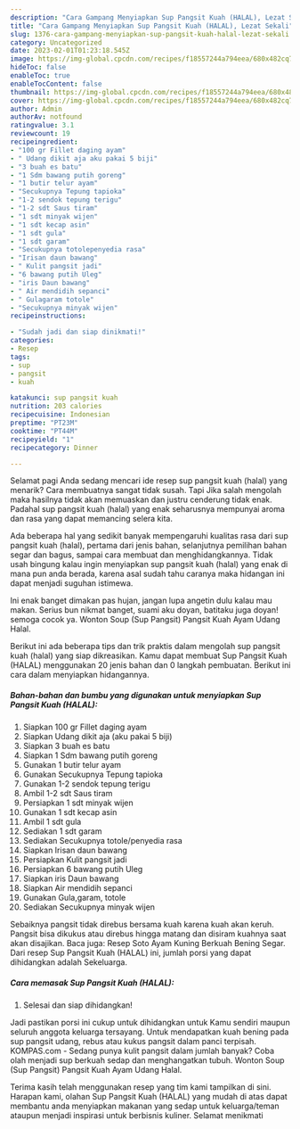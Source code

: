 ```yaml
---
description: "Cara Gampang Menyiapkan Sup Pangsit Kuah (HALAL), Lezat Sekali"
title: "Cara Gampang Menyiapkan Sup Pangsit Kuah (HALAL), Lezat Sekali"
slug: 1376-cara-gampang-menyiapkan-sup-pangsit-kuah-halal-lezat-sekali
category: Uncategorized
date: 2023-02-01T01:23:18.545Z
image: https://img-global.cpcdn.com/recipes/f18557244a794eea/680x482cq70/sup-pangsit-kuah-halal-foto-resep-utama.jpg
hideToc: false
enableToc: true
enableTocContent: false
thumbnail: https://img-global.cpcdn.com/recipes/f18557244a794eea/680x482cq70/sup-pangsit-kuah-halal-foto-resep-utama.jpg
cover: https://img-global.cpcdn.com/recipes/f18557244a794eea/680x482cq70/sup-pangsit-kuah-halal-foto-resep-utama.jpg
author: Admin
authorAv: notfound
ratingvalue: 3.1
reviewcount: 19
recipeingredient:
- "100 gr Fillet daging ayam"
- " Udang dikit aja aku pakai 5 biji"
- "3 buah es batu"
- "1 Sdm bawang putih goreng"
- "1 butir telur ayam"
- "Secukupnya Tepung tapioka"
- "1-2 sendok tepung terigu"
- "1-2 sdt Saus tiram"
- "1 sdt minyak wijen"
- "1 sdt kecap asin"
- "1 sdt gula"
- "1 sdt garam"
- "Secukupnya totolepenyedia rasa"
- "Irisan daun bawang"
- " Kulit pangsit jadi"
- "6 bawang putih Uleg"
- "iris Daun bawang"
- " Air mendidih sepanci"
- " Gulagaram totole"
- "Secukupnya minyak wijen"
recipeinstructions:

- "Sudah jadi dan siap dinikmati!"
categories:
- Resep
tags:
- sup
- pangsit
- kuah

katakunci: sup pangsit kuah 
nutrition: 203 calories
recipecuisine: Indonesian
preptime: "PT23M"
cooktime: "PT44M"
recipeyield: "1"
recipecategory: Dinner

---
```



Selamat pagi Anda sedang mencari ide resep sup pangsit kuah (halal) yang menarik? Cara membuatnya sangat tidak susah. Tapi Jika salah mengolah maka hasilnya tidak akan memuaskan dan justru cenderung tidak enak. Padahal sup pangsit kuah (halal) yang enak seharusnya mempunyai aroma dan rasa yang dapat memancing selera kita.


Ada beberapa hal yang sedikit banyak mempengaruhi kualitas rasa dari sup pangsit kuah (halal), pertama dari jenis bahan, selanjutnya pemilihan bahan segar dan bagus, sampai cara membuat dan menghidangkannya. Tidak usah bingung kalau ingin menyiapkan sup pangsit kuah (halal) yang enak di mana pun anda berada, karena asal sudah tahu caranya maka hidangan ini dapat menjadi suguhan istimewa.

Ini enak banget dimakan pas hujan, jangan lupa angetin dulu kalau mau makan. Serius bun nikmat banget, suami aku doyan, batitaku juga doyan! ️ semoga cocok ya. Wonton Soup (Sup Pangsit) Pangsit Kuah Ayam Udang Halal.


Berikut ini ada beberapa tips dan trik praktis dalam mengolah sup pangsit kuah (halal) yang siap dikreasikan. Kamu dapat membuat Sup Pangsit Kuah (HALAL) menggunakan 20 jenis bahan dan 0 langkah pembuatan. Berikut ini cara dalam menyiapkan hidangannya.

<!--inarticleads1-->

##### Bahan-bahan dan bumbu yang digunakan untuk menyiapkan Sup Pangsit Kuah (HALAL):

1. Siapkan 100 gr Fillet daging ayam
1. Siapkan  Udang dikit aja (aku pakai 5 biji)
1. Siapkan 3 buah es batu
1. Siapkan 1 Sdm bawang putih goreng
1. Gunakan 1 butir telur ayam
1. Gunakan Secukupnya Tepung tapioka
1. Gunakan 1-2 sendok tepung terigu
1. Ambil 1-2 sdt Saus tiram
1. Persiapkan 1 sdt minyak wijen
1. Gunakan 1 sdt kecap asin
1. Ambil 1 sdt gula
1. Sediakan 1 sdt garam
1. Sediakan Secukupnya totole/penyedia rasa
1. Siapkan Irisan daun bawang
1. Persiapkan  Kulit pangsit jadi
1. Persiapkan 6 bawang putih Uleg
1. Siapkan iris Daun bawang
1. Siapkan  Air mendidih sepanci
1. Gunakan  Gula,garam, totole
1. Sediakan Secukupnya minyak wijen


Sebaiknya pangsit tidak direbus bersama kuah karena kuah akan keruh. Pangsit bisa dikukus atau direbus hingga matang dan disiram kuahnya saat akan disajikan. Baca juga: Resep Soto Ayam Kuning Berkuah Bening Segar. Dari resep Sup Pangsit Kuah (HALAL) ini, jumlah porsi yang dapat dihidangkan adalah Sekeluarga. 

<!--inarticleads2-->

##### Cara memasak Sup Pangsit Kuah (HALAL):


1. Selesai dan siap dihidangkan!

Jadi pastikan porsi ini cukup untuk dihidangkan untuk Kamu sendiri maupun seluruh anggota keluarga tersayang. Untuk mendapatkan kuah bening pada sup pangsit udang, rebus atau kukus pangsit dalam panci terpisah. KOMPAS.com - Sedang punya kulit pangsit dalam jumlah banyak? Coba olah menjadi sup berkuah sedap dan menghangatkan tubuh. Wonton Soup (Sup Pangsit) Pangsit Kuah Ayam Udang Halal. 

Terima kasih telah menggunakan resep yang tim kami tampilkan di sini. Harapan kami, olahan Sup Pangsit Kuah (HALAL) yang mudah di atas dapat membantu anda menyiapkan makanan yang sedap untuk keluarga/teman ataupun menjadi inspirasi untuk berbisnis kuliner. Selamat menikmati

